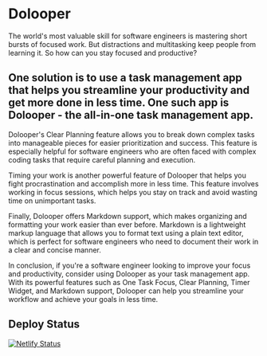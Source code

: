 # Dolooper

The world's most valuable skill for software engineers is mastering short bursts of focused work. But distractions and multitasking keep people from learning it. So how can you stay focused and productive?

## One solution is to use a task management app that helps you streamline your productivity and get more done in less time. One such app is Dolooper - the all-in-one task management app.

Dolooper's Clear Planning feature allows you to break down complex tasks into manageable pieces for easier prioritization and success. This feature is especially helpful for software engineers who are often faced with complex coding tasks that require careful planning and execution.

Timing your work is another powerful feature of Dolooper that helps you fight procrastination and accomplish more in less time. This feature involves working in focus sessions, which helps you stay on track and avoid wasting time on unimportant tasks.

Finally, Dolooper offers Markdown support, which makes organizing and formatting your work easier than ever before. Markdown is a lightweight markup language that allows you to format text using a plain text editor, which is perfect for software engineers who need to document their work in a clear and concise manner.

In conclusion, if you're a software engineer looking to improve your focus and productivity, consider using Dolooper as your task management app. With its powerful features such as One Task Focus, Clear Planning, Timer Widget, and Markdown support, Dolooper can help you streamline your workflow and achieve your goals in less time.

## Deploy Status

[![Netlify Status](https://api.netlify.com/api/v1/badges/7850deb9-d846-4a0f-a4a8-3d358c40e2e3/deploy-status)](https://app.netlify.com/sites/dolooper/deploys)
